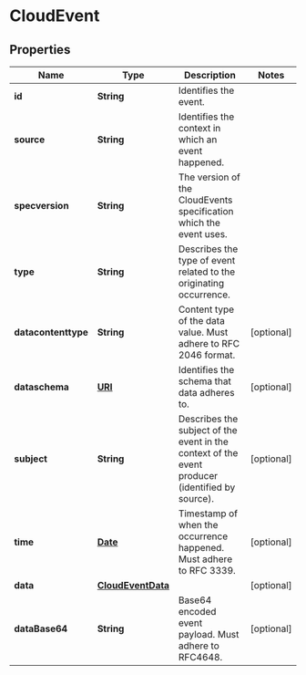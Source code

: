 

# CloudEvent

## Properties

Name | Type | Description | Notes
------------ | ------------- | ------------- | -------------
**id** | **String** | Identifies the event. | 
**source** | **String** | Identifies the context in which an event happened. | 
**specversion** | **String** | The version of the CloudEvents specification which the event uses. | 
**type** | **String** | Describes the type of event related to the originating occurrence. | 
**datacontenttype** | **String** | Content type of the data value. Must adhere to RFC 2046 format. |  [optional]
**dataschema** | [**URI**](URI.md) | Identifies the schema that data adheres to. |  [optional]
**subject** | **String** | Describes the subject of the event in the context of the event producer (identified by source). |  [optional]
**time** | [**Date**](Date.md) | Timestamp of when the occurrence happened. Must adhere to RFC 3339. |  [optional]
**data** | [**CloudEventData**](CloudEventData.md) |  |  [optional]
**dataBase64** | **String** | Base64 encoded event payload. Must adhere to RFC4648. |  [optional]




